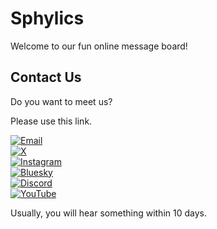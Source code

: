 # Sphylics #

Welcome to our fun online message board!

## Contact Us ##

Do you want to meet us?

Please use this link.

[![Email](https://img.shields.io/badge/Email-sphylics@gmail.com-blue?style=flat&logo=gmail)](mailto:sphylics@gmail.com)  
[![X](https://img.shields.io/badge/X-@sphylics-1DA1F2?style=flat&logo=x)](https://x.com/sphylics)  
[![Instagram](https://img.shields.io/badge/Instagram-@sphylics-E4405F?style=flat&logo=instagram)](https://www.instagram.com/sphylics)  
[![Bluesky](https://img.shields.io/badge/Bluesky-@sphylics-1DA1F2?style=flat&logo=app.net)](https://bsky.app/profile/sphylics.bsky.social)  
[![Discord](https://img.shields.io/badge/Discord-sphylics-5865F2?style=flat&logo=discord)](https://discord.com/users/sphylics)  
[![YouTube](https://img.shields.io/badge/YouTube-sphylics-FF0000?style=flat&logo=youtube)](https://www.youtube.com/@sphylics)

Usually, you will hear something within 10 days.
